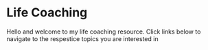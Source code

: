 # Life Coaching
Hello and welcome to my life coaching resource. Click links below to navigate to the respestice topics you are interested in
